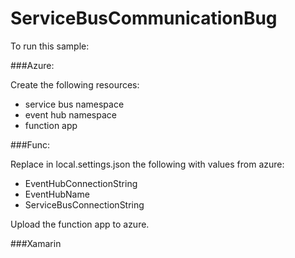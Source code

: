 # ServiceBusCommunicationBug

To run this sample:

###Azure:

Create the following resources:
- service bus namespace
- event hub namespace
- function app

###Func:

Replace in local.settings.json the following with values from azure:
- EventHubConnectionString
- EventHubName
- ServiceBusConnectionString

Upload the function app to azure.

###Xamarin
